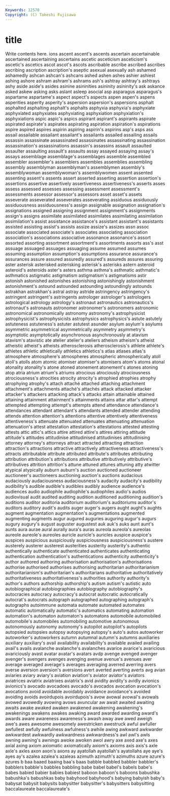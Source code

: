 ```yaml
---
Keywords: 12570 
Copyright: (C) Takeshi Fujisawa
---
```


# title

Write contents here.
ions ascent
ascent's ascents ascertain ascertainable ascertained ascertaining ascertains ascetic asceticism asceticism's
ascetic's ascetics ascot ascot's ascots ascribable ascribe ascribed ascribes ascribing
ascription ascription's aseptic asexual asexually ash ashamed ashamedly ashcan ashcan's
ashcans ashed ashen ashes ashier ashiest ashing ashore ashram ashram's
ashrams ash's ashtray ashtray's ashtrays ashy aside aside's asides asinine
asininities asininity asininity's ask askance asked askew asking asks aslant
asleep asocial asp asparagus asparagus's aspartame aspartame's aspect aspect's aspects
aspen aspen's aspens asperities asperity asperity's aspersion aspersion's aspersions asphalt
asphalted asphalting asphalt's asphalts asphyxia asphyxia's asphyxiate asphyxiated asphyxiates asphyxiating
asphyxiation asphyxiation's asphyxiations aspic aspic's aspics aspirant aspirant's aspirants aspirate
aspirated aspirate's aspirates aspirating aspiration aspiration's aspirations aspire aspired aspires
aspirin aspiring aspirin's aspirins asp's asps ass assail assailable assailant
assailant's assailants assailed assailing assails assassin assassinate assassinated assassinates assassinating
assassination assassination's assassinations assassin's assassins assault assaulted assaulter assaulting assault's
assaults assay assayed assaying assay's assays assemblage assemblage's assemblages assemble
assembled assembler assembler's assemblers assembles assemblies assembling assembly assemblyman assemblyman's
assemblymen assembly's assemblywoman assemblywoman's assemblywomen assent assented assenting assent's assents
assert asserted asserting assertion assertion's assertions assertive assertively assertiveness assertiveness's
asserts asses assess assessed assesses assessing assessment assessment's assessments assessor
assessor's assessors asset asset's assets asseverate asseverated asseverates asseverating assiduous
assiduously assiduousness assiduousness's assign assignable assignation assignation's assignations assigned assigning
assignment assignment's assignments assign's assigns assimilate assimilated assimilates assimilating assimilation
assimilation's assist assistance assistance's assistant assistant's assistants assisted assisting assist's
assists assize assize's assizes assn assoc associate associated associate's associates
associating association association's associations associative assonance assonance's assort assorted assorting
assortment assortment's assortments assorts ass's asst assuage assuaged assuages assuaging
assume assumed assumes assuming assumption assumption's assumptions assurance assurance's assurances
assure assured assuredly assured's assureds assures assuring aster asterisk asterisked
asterisking asterisk's asterisks astern asteroid asteroid's asteroids aster's asters asthma
asthma's asthmatic asthmatic's asthmatics astigmatic astigmatism astigmatism's astigmatisms astir astonish
astonished astonishes astonishing astonishingly astonishment astonishment's astound astounded astounding astoundingly
astounds astrakhan astrakhan's astral astray astride astringency astringency's astringent astringent's
astringents astrologer astrologer's astrologers astrological astrology astrology's astronaut astronautics astronautics's
astronaut's astronauts astronomer astronomer's astronomers astronomic astronomical astronomically astronomy astronomy's
astrophysicist astrophysicist's astrophysicists astrophysics astrophysics's astute astutely astuteness astuteness's astuter
astutest asunder asylum asylum's asylums asymmetric asymmetrical asymmetrically asymmetry asymmetry's
asymptotic asymptotically asynchronous asynchronously at atavism atavism's atavistic ate atelier
atelier's ateliers atheism atheism's atheist atheistic atheist's atheists atherosclerosis atherosclerosis's
athlete athlete's athletes athletic athletically athletics athletics's atlas atlases atlas's
atmosphere atmosphere's atmospheres atmospheric atmospherically atoll atoll's atolls atom atomic
atomiser atomiser's atomisers atom's atoms atonal atonality atonality's atone atoned
atonement atonement's atones atoning atop atria atrium atrium's atriums atrocious
atrociously atrociousness atrociousness's atrocities atrocity atrocity's atrophied atrophies atrophy atrophying
atrophy's attach attaché attached attaching attachment attachment's attachments attaché's attachés
attack attacked attacker attacker's attackers attacking attack's attacks attain attainable
attained attaining attainment attainment's attainments attains attar attar's attempt attempted
attempting attempt's attempts attend attendance attendance's attendances attendant attendant's attendants
attended attender attending attends attention attention's attentions attentive attentively attentiveness
attentiveness's attenuate attenuated attenuates attenuating attenuation attenuation's attest attestation attestation's
attestations attested attesting attests attic attic's attics attire attired attire's
attires attiring attitude attitude's attitudes attitudinise attitudinised attitudinises attitudinising attorney
attorney's attorneys attract attracted attracting attraction attraction's attractions attractive attractively
attractiveness attractiveness's attracts attributable attribute attributed attribute's attributes attributing attribution
attribution's attributions attributive attributively attributive's attributives attrition attrition's attune attuned
attunes attuning atty atwitter atypical atypically auburn auburn's auction auctioned
auctioneer auctioneer's auctioneers auctioning auction's auctions audacious audaciously audaciousness audaciousness's
audacity audacity's audibility audibility's audible audible's audibles audibly audience audience's
audiences audio audiophile audiophile's audiophiles audio's audios audiovisual audit audited
auditing audition auditioned auditioning audition's auditions auditor auditoria auditorium auditorium's
auditoriums auditor's auditors auditory audit's audits auger auger's augers aught
aught's aughts augment augmentation augmentation's augmentations augmented augmenting augments augur
augured auguries auguring augur's augurs augury augury's august auguster augustest
auk auk's auks aunt aunt's aunts aura aurae aural aurally
aura's auras aureola aureola's aureolas aureole aureole's aureoles auricle auricle's
auricles auspice auspice's auspices auspicious auspiciously auspiciousness auspiciousness's austere austerely
austerer austerest austerities austerity austerity's authentic authentically authenticate authenticated authenticates
authenticating authentication authentication's authentications authenticity authenticity's author authored authoring authorisation
authorisation's authorisations authorise authorised authorises authorising authoritarian authoritarianism authoritarianism's authoritarian's
authoritarians authoritative authoritatively authoritativeness authoritativeness's authorities authority authority's author's authors
authorship authorship's autism autism's autistic auto autobiographical autobiographies autobiography autobiography's
autocracies autocracy autocracy's autocrat autocratic autocratically autocrat's autocrats autograph autographed
autographing autograph's autographs autoimmune automata automate automated automates automatic automatically
automatic's automatics automating automation automation's automaton automaton's automatons automobile automobiled
automobile's automobiles automobiling automotive autonomous autonomously autonomy autonomy's autopilot autopilot's
autopilots autopsied autopsies autopsy autopsying autopsy's auto's autos autoworker autoworker's
autoworkers autumn autumnal autumn's autumns auxiliaries auxiliary auxiliary's avail availability
availability's available availed availing avail's avails avalanche avalanche's avalanches avarice
avarice's avaricious avariciously avast avatar avatar's avatars avdp avenge avenged
avenger avenger's avengers avenges avenging avenue avenue's avenues aver average
averaged average's averages averaging averred averring avers averse aversion aversion's
aversions avert averted averting averts avg avian aviaries aviary aviary's
aviation aviation's aviator aviator's aviators aviatrices aviatrix aviatrixes aviatrix's avid
avidity avidity's avidly avionics avionics's avocado avocadoes avocado's avocados avocation
avocation's avocations avoid avoidable avoidably avoidance avoidance's avoided avoiding avoids
avoirdupois avoirdupois's avow avowal avowal's avowals avowed avowedly avowing avows
avuncular aw await awaited awaiting awaits awake awaked awaken awakened
awakening awakening's awakenings awakens awakes awaking award awarded awarding award's
awards aware awareness awareness's awash away awe awed aweigh awe's
awes awesome awesomely awestricken awestruck awful awfuller awfullest awfully awfulness
awfulness's awhile awing awkward awkwarder awkwardest awkwardly awkwardness awkwardness's awl
awl's awls awning awning's awnings awoke awoken awol awry axe
axed axe's axes axial axing axiom axiomatic axiomatically axiom's axioms
axis axis's axle axle's axles axon axon's axons ay ayatollah
ayatollah's ayatollahs aye aye's ayes ay's azalea azalea's azaleas azimuth
azimuth's azimuths azure azure's azures b baa baaed baaing baa's
baas babble babbled babbler babbler's babblers babble's babbles babbling babe
babel babel's babels babe's babes babied babier babies babiest baboon
baboon's baboons babushka babushka's babushkas baby babyhood babyhood's babying babyish
baby's babysat babysit babysits babysitter babysitter's babysitters babysitting baccalaureate baccalaureate's
